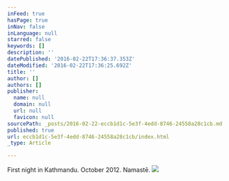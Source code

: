 ```yaml
---
inFeed: true
hasPage: true
inNav: false
inLanguage: null
starred: false
keywords: []
description: ''
datePublished: '2016-02-22T17:36:37.353Z'
dateModified: '2016-02-22T17:36:25.692Z'
title: ''
author: []
authors: []
publisher:
  name: null
  domain: null
  url: null
  favicon: null
sourcePath: _posts/2016-02-22-eccb1d1c-5e3f-4edd-8746-24558a28c1cb.md
published: true
url: eccb1d1c-5e3f-4edd-8746-24558a28c1cb/index.html
_type: Article

---
```

First night in Kathmandu. October 2012\. Namastē.
![](https://the-grid-user-content.s3-us-west-2.amazonaws.com/486b5a21-909b-4bc6-adef-2d4724daf0f3.JPG)